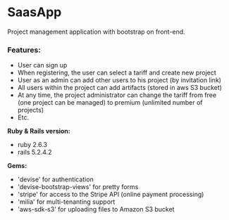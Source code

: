# SaasApp

Project management application with bootstrap on front-end.

### Features:

* User can sign up
* When registering, the user can select a tariff and create new project
* User as an admin can add other users to his project (by invitation link)
* All users within the project can add artifacts (stored in aws S3 bucket)
* At any time, the project administrator can change the tariff from free (one project can be managed) to premium (unlimited number of projects)
* Etc.

**Ruby & Rails version:**
- ruby 2.6.3
- rails 5.2.4.2

**Gems:**
- 'devise' for authentication
- 'devise-bootstrap-views' for pretty forms
- 'stripe' for access to the Stripe API (online payment processing)
- 'milia' for multi-tenanting support
- 'aws-sdk-s3' for uploading files to Amazon S3 bucket
